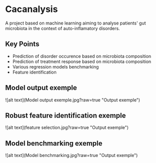 # Cacanalysis
A project based on machine learning aiming to analyse patients' gut microbiota in the context of auto-inflamatory disorders.

## Key Points
* Prediction of disorder occurence based on microbiota composition
* Prediction of treatment response based on microbiota composition
* Various regression models benchmarking
* Feature identification

## Model output exemple

![alt text](Model output exemple.jpg?raw=true "Output exemple")

## Robust feature identification exemple

![alt text](feature selection.jpg?raw=true "Output exemple")

## Model benchmarking exemple

![alt text](Model benchmarking.jpg?raw=true "Output exemple")
